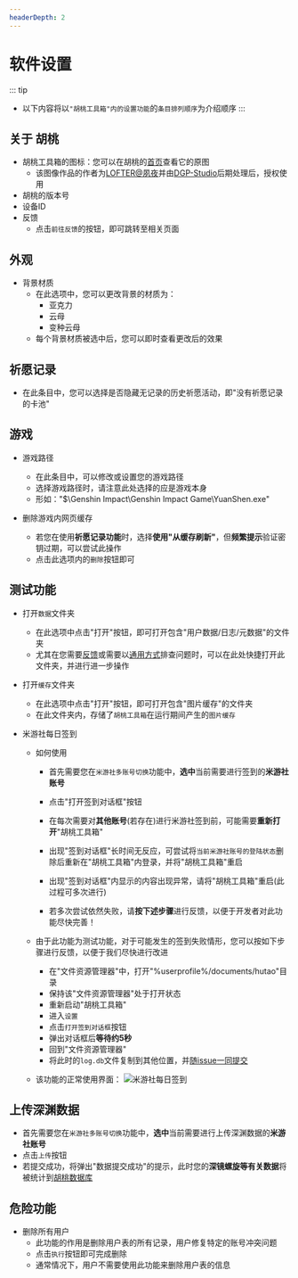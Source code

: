 ```yaml
---
headerDepth: 2
---
```


# 软件设置

::: tip
- 以下内容将以`"胡桃工具箱"内的设置功能`的`条目排列顺序`为介绍顺序
:::

## 关于 胡桃
- 胡桃工具箱的图标：您可以在胡桃的[首页](https://hut.ao/)查看它的原图
    - 该图像作品的作者为[LOFTER@夙夜](https://dieqi32894.lofter.com/post/4b58ce16_2b6b2d365)并由[DGP-Studio](https://github.com/DGP-Studio)后期处理后，授权使用
- 胡桃的版本号
- 设备ID
- 反馈
    - 点击`前往反馈`的按钮，即可跳转至相关页面

## 外观
- 背景材质
    - 在此选项中，您可以更改背景的材质为：
        - 亚克力
        - 云母
        - 变种云母
    - 每个背景材质被选中后，您可以即时查看更改后的效果

## 祈愿记录
- 在此条目中，您可以选择是否隐藏无记录的历史祈愿活动，即"没有祈愿记录的卡池"

## 游戏
- 游戏路径
    - 在此条目中，可以修改或设置您的游戏路径
    - 选择游戏路径时，请注意此处选择的应是游戏本身
    - 形如："$\Genshin Impact\Genshin Impact Game\YuanShen.exe"
       
- 删除游戏内网页缓存
    - 若您在使用**祈愿记录功能**时，选择**使用"从缓存刷新"**，但**频繁提示**验证密钥过期，可以尝试此操作
    - 点击此选项内的`删除`按钮即可

## 测试功能

- 打开`数据`文件夹
    - 在此选项中点击"打开"按钮，即可打开包含"用户数据/日志/元数据"的文件夹
    - 尤其在您需要[反馈](https://hut.ao/statements/bug-report.html)或需要以[通用方式](https://hut.ao/FAQ/most-frequent-questions.html#%E5%85%B6%E4%BB%96%E9%97%AE%E9%A2%98%E7%9A%84%E9%80%9A%E7%94%A8%E6%8E%92%E6%9F%A5%E6%96%B9%E5%BC%8F)排查问题时，可以在此处快捷打开此文件夹，并进行进一步操作
          
- 打开`缓存`文件夹
    - 在此选项中点击"打开"按钮，即可打开包含"图片缓存"的文件夹
    - 在此文件夹内，存储了`胡桃工具箱`在运行期间产生的`图片缓存`
          
- 米游社每日签到
    - 如何使用
        - 首先需要您在`米游社多账号切换`功能中，**选中**当前需要进行签到的**米游社账号**
        - 点击"打开签到对话框"按钮
        - 在每次需要对**其他账号**(若存在)进行米游社签到前，可能需要**重新打开**"胡桃工具箱"
        - 出现"签到对话框"长时间无反应，可尝试将`当前米游社账号的登陆状态`删除后重新在"胡桃工具箱"内登录，并将"胡桃工具箱"重启
        - 出现"签到对话框"内显示的内容出现异常，请将"胡桃工具箱"重启(此过程可多次进行)
          
        - 若多次尝试依然失败，请**按下述步骤**进行反馈，以便于开发者对此功能尽快完善！   
          
    - 由于此功能为测试功能，对于可能发生的签到失败情形，您可以按如下步骤进行反馈，以便于我们尽快进行改进
        - 在"文件资源管理器"中，打开"%userprofile%/documents/hutao"目录
        - 保持该"文件资源管理器"处于打开状态
        - 重新启动"胡桃工具箱"
        - 进入`设置`
        - 点击`打开签到对话框`按钮
        - 弹出对话框后**等待约5秒**
        - 回到"文件资源管理器"
        - 将此时的`log.db`文件复制到其他位置，并[随issue一同提交](https://github.com/DGP-Studio/Snap.Hutao/issues/new/choose) 
             
    - 该功能的正常使用界面： 
       ![米游社每日签到 ](https://user-images.githubusercontent.com/96916320/204124996-5a2e33a2-4660-4f99-b7fe-05b5d9b438a3.png)
          
## 上传深渊数据
- 首先需要您在`米游社多账号切换`功能中，**选中**当前需要进行上传深渊数据的**米游社账号** 
- 点击`上传`按钮
- 若提交成功，将弹出"数据提交成功"的提示，此时您的**深镜螺旋等有关数据**将被统计到[胡桃数据库](https://hut.ao/features/hutao-API.html)
          
## 危险功能
- 删除所有用户
    - 此功能的作用是删除用户表的所有记录，用户修复特定的账号冲突问题
    - 点击`执行`按钮即可完成删除
    - 通常情况下，用户不需要使用此功能来删除用户表的信息
          
